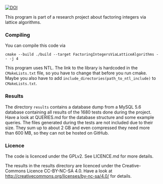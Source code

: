 

[![DOI](https://zenodo.org/badge/30722436.svg)](https://zenodo.org/badge/latestdoi/30722436)



This program is part of a research project about factoring integers via lattice algorithms.

### Compiling
You can compile this code via

```
cmake --build ./build --target FactoringIntegersViaLatticeAlgorithms -- -j 4
```

This program uses NTL. The link to the library is hardcoded in the `CMakeLists.txt` file, so you
have to change that before you run cmake. Maybe you also have to add
`include_directories(path_to_ntl_include)` to `CMakeLists.txt`.

### Results
The directory `results` contains a database dump from a MySQL 5.6 database containing all
results of the 1680 tests done during the project. Have a look at QUERIES.md for the database
structure and some example queries.
The files generated during the tests are not included due to their size. They sum up to about 2 GB
and even compressed they need more than 600 MB, so they can not be hosted on GitHub.

### Licence
The code is licenced under the GPLv2. See LICENCE.md for more details.

The results in the results directory are licenced under the Creative-Commons Licence CC-BY-NC-SA 4.0. Have a look at http://creativecommons.org/licenses/by-nc-sa/4.0/ for details.
